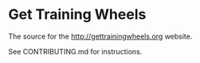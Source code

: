 Get Training Wheels
===================

The source for the http://gettrainingwheels.org website.

See CONTRIBUTING.md for instructions.
